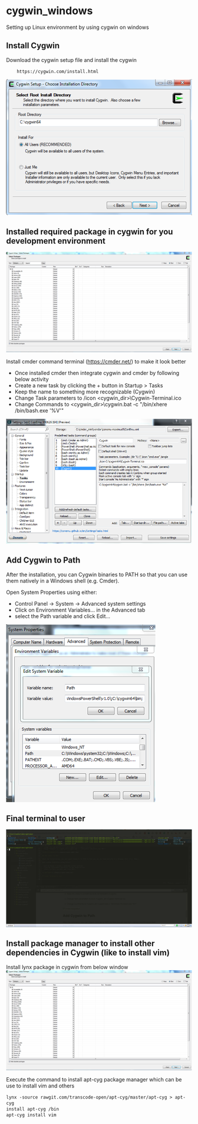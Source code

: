 # cygwin_windows
Setting up Linux environment by using cygwin on windows

## Install Cygwin
Download the cygwin setup file and install the cygwin

        https://cygwin.com/install.html
        
![Setup](./images/cygwin_setup.PNG)

## Installed required package in cygwin for you development environment

![CygwinPackages](./images/cygwin_package.PNG)


Install cmder command terminal (https://cmder.net/) to make it look better

- Once installed cmder then integrate cygwin and cmder by following below activity
- Create a new task by clicking the + button in Startup > Tasks
- Keep the name to something more recognizable (Cygwin)
- Change Task parameters to /icon <cygwin_dir>\Cygwin-Terminal.ico
- Change Commands to <cygwin_dir>\cygwin.bat -c "/bin/xhere /bin/bash.exe '%V'"
  
![CmderIntegration](./images/cygwin_cmder.PNG)

## Add Cygwin to Path

After the installation, you can Cygwin binaries to PATH so that you can use them natively in a Windows shell (e.g. Cmder).

Open System Properties using either:

- Control Panel → System → Advanced system settings
- Click on Environment Variables… in the Advanced tab
- select the Path variable and click Edit…

![Cygwinpath](./images/cygwin_path.PNG)

## Final terminal to user

![cmder](./images/cmder.PNG)

## Install package manager to install other dependencies in Cygwin (like to install vim)
Install lynx package in cygwin from below window
![CygwinPackages](./images/cygwin_package.PNG)

Execute the command to install apt-cyg package manager which can be use to install vim and others

    lynx -source rawgit.com/transcode-open/apt-cyg/master/apt-cyg > apt-cyg
    install apt-cyg /bin
    apt-cyg install vim